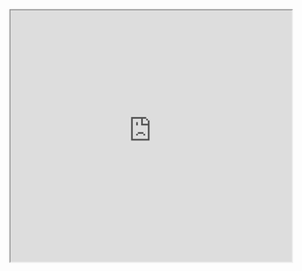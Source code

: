 <iframe
  src="https://key-data-vis-requirements-composition.streamlit.app/?embed=true"
  style="height: 450px; width: 100%;"
></iframe>